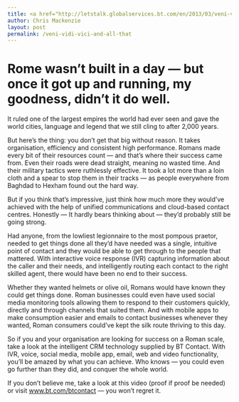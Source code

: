 ```yaml
---
title: <a href="http://letstalk.globalservices.bt.com/en/2013/03/veni-vidi-vici-and-all-that/">Veni, vidi, vici and all that</a>
author: Chris Mackenzie
layout: post
permalink: /veni-vidi-vici-and-all-that
---
```


# Rome wasn’t built in a day — but once it got up and running, my goodness, didn’t it do well.


It ruled one of the largest empires the world had ever seen and gave the world cities, language and legend that we still cling to after 2,000 years.

But here’s the thing: you don’t get that big without reason. It takes organisation, efficiency and consistent high performance. Romans made every bit of their resources count — and that’s where their success came from. Even their roads were dead straight, meaning no wasted time. And their military tactics were ruthlessly effective. It took a lot more than a loin cloth and a spear to stop them in their tracks — as people everywhere from Baghdad to Hexham found out the hard way.

But if you think that’s impressive, just think how much more they would’ve achieved with the help of unified communications and cloud-based contact centres. Honestly — It hardly bears thinking about — they’d probably still be going strong.

Had anyone, from the lowliest legionnaire to the most pompous praetor, needed to get things done all they’d have needed was a single, intuitive point of contact and they would be able to get through to the people that mattered. With interactive voice response (IVR) capturing information about the caller and their needs, and intelligently routing each contact to the right skilled agent, there would have been no end to their success.

Whether they wanted helmets or olive oil, Romans would have known they could get things done. Roman businesses could even have used social media monitoring tools allowing them to respond to their customers quickly, directly and through channels that suited them. And with mobile apps to make consumption easier and emails to contact businesses whenever they wanted, Roman consumers could’ve kept the silk route thriving to this day.

So if you and your organisation are looking for success on a Roman scale, take a look at the intelligent CRM technology supplied by BT Contact. With IVR, voice, social media, mobile app, email, web and video functionality, you’ll be amazed by what you can achieve. Who knows — you could even go further than they did, and conquer the whole world.

If you don’t believe me, take a look at this video (proof if proof be needed) or visit www.bt.com/btcontact — you won’t regret it.
